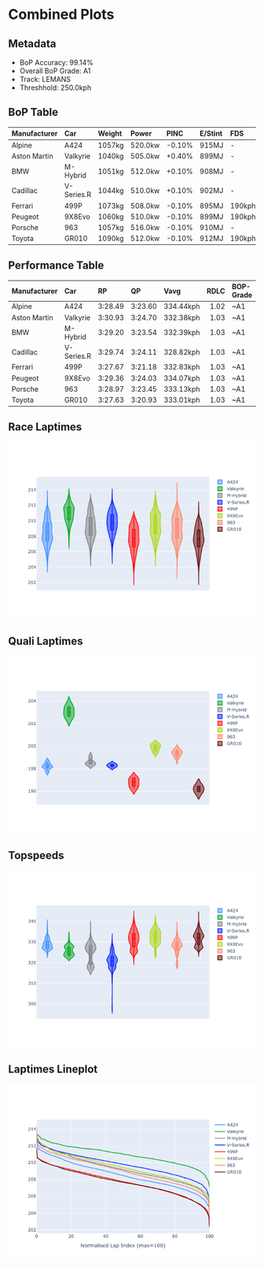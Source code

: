 # Combined Plots

## Metadata

- BoP Accuracy: 99.14%
- Overall BoP Grade: A1
- Track: LEMANS
- Threshhold: 250.0kph

## BoP Table
| Manufacturer   | Car        | Weight   | Power   | PINC   | E/Stint   | FDS    | RDP    | QDP    | TDP    |
|:---------------|:-----------|:---------|:--------|:-------|:----------|:-------|:-------|:-------|:-------|
| Alpine         | A424       | 1057kg   | 520.0kw | -0.10% | 915MJ     | -      | 52.35% | 61.85% | 27.84% |
| Aston Martin   | Valkyrie   | 1040kg   | 505.0kw | +0.40% | 899MJ     | -      | 53.59% | 53.33% | 21.51% |
| BMW            | M-Hybrid   | 1051kg   | 512.0kw | +0.10% | 908MJ     | -      | 53.26% | 57.23% | 34.54% |
| Cadillac       | V-Series.R | 1044kg   | 510.0kw | +0.10% | 902MJ     | -      | 47.80% | 56.73% | 19.63% |
| Ferrari        | 499P       | 1073kg   | 508.0kw | -0.10% | 895MJ     | 190kph | 53.02% | 42.32% | 9.88%  |
| Peugeot        | 9X8Evo     | 1060kg   | 510.0kw | -0.10% | 899MJ     | 190kph | 48.47% | 51.26% | 16.02% |
| Porsche        | 963        | 1057kg   | 516.0kw | -0.10% | 910MJ     | -      | 50.87% | 45.25% | 30.77% |
| Toyota         | GR010      | 1090kg   | 512.0kw | -0.10% | 912MJ     | 190kph | 52.43% | 57.12% | 12.82% |

## Performance Table
| Manufacturer   | Car        | RP      | QP      | Vavg      |   RDLC | BOP-Grade   | Match   |
|:---------------|:-----------|:--------|:--------|:----------|-------:|:------------|:--------|
| Alpine         | A424       | 3:28.49 | 3:23.60 | 334.44kph |   1.02 | ~A1         | 99.79%  |
| Aston Martin   | Valkyrie   | 3:30.93 | 3:24.70 | 332.38kph |   1.03 | ~A1         | 97.49%  |
| BMW            | M-Hybrid   | 3:29.20 | 3:23.54 | 332.39kph |   1.03 | ~A1         | 100.00% |
| Cadillac       | V-Series.R | 3:29.74 | 3:24.11 | 328.82kph |   1.03 | ~A1         | 99.62%  |
| Ferrari        | 499P       | 3:27.67 | 3:21.18 | 332.83kph |   1.03 | ~A1         | 98.23%  |
| Peugeot        | 9X8Evo     | 3:29.36 | 3:24.03 | 334.07kph |   1.03 | ~A1         | 99.25%  |
| Porsche        | 963        | 3:28.97 | 3:23.45 | 333.13kph |   1.03 | ~A1         | 99.86%  |
| Toyota         | GR010      | 3:27.63 | 3:20.93 | 333.01kph |   1.03 | ~A1         | 98.92%  |

## Race Laptimes
![Race Laptimes](images/race_violin.png)

## Quali Laptimes
![Quali Laptimes](images/quali_violin.png)

## Topspeeds
![Topspeeds](images/topspeed_violin.png)

## Laptimes Lineplot
![Laptimes Lineplot](images/laptime_line.png)

